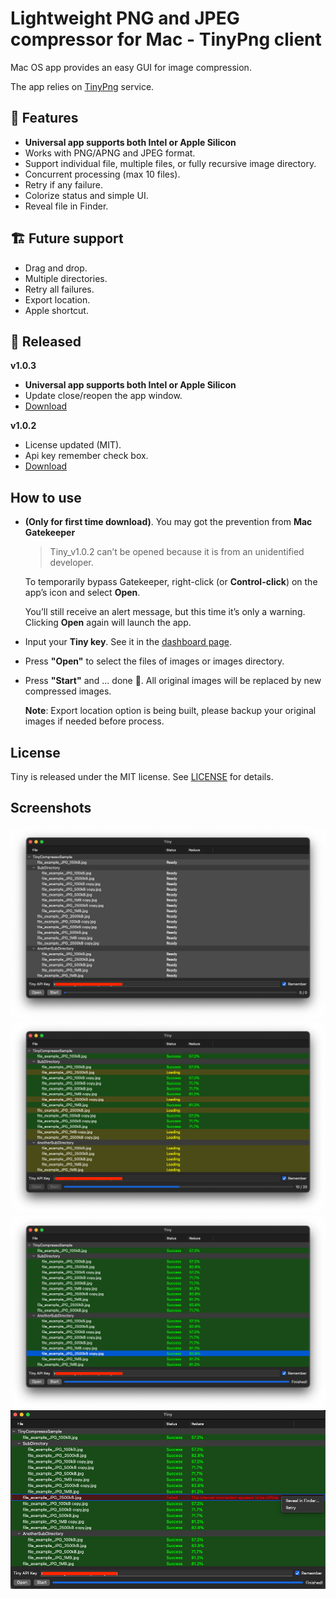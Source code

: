 # Lightweight PNG and JPEG compressor for Mac - TinyPng client

Mac OS app provides an easy GUI for image compression.

The app relies on [TinyPng](https://tinypng.com) service.

## 🔑 Features

- **Universal app supports both Intel or Apple Silicon**
- Works with PNG/APNG and JPEG format.
- Support individual file, multiple files, or fully recursive image directory.
- Concurrent processing (max 10 files).
- Retry if any failure.
- Colorize status and simple UI.
- Reveal file in Finder.

## 🏗 Future support

- Drag and drop.
- Multiple directories.
- Retry all failures.
- Export location.
- Apple shortcut.

## 🚀 Released

**v1.0.3**

- **Universal app supports both Intel or Apple Silicon**
- Update close/reopen the app window.
- [Download](https://bitbucket.org/HocTran/tinycompressor/downloads/Tiny_v1.0.3.app.zip)

**v1.0.2**

- License updated (MIT).
- Api key remember check box.
- [Download](https://bitbucket.org/HocTran/tinycompressor/downloads/Tiny_v1.0.2.app.zip)

## How to use

- **(Only for first time download)**. You may got the prevention from **Mac Gatekeeper**

  > Tiny_v1.0.2 can’t be opened because it is from an unidentified developer.
  
  To temporarily bypass Gatekeeper, right-click (or **Control-click**) on the app’s icon and select **Open**.

  You’ll still receive an alert message, but this time it’s only a warning. Clicking **Open** again will launch the app.

- Input your **Tiny key**. See it in the [dashboard page](https://tinypng.com/dashboard/api).
- Press **"Open"** to select the files of images or images directory.
- Press **"Start"** and ... done 🎉.
All original images will be replaced by new compressed images.

  **Note**: Export location option is being built, please backup your original images if needed before process.

## License
Tiny is released under the MIT license. See [LICENSE](./LICENSE.md) for details.

## Screenshots

![alt text](screenshots/Ready.png "Opening")
![alt text](screenshots/Loading.png "In progressing")
![alt text](screenshots/Finished.png "Finished")
![alt text](screenshots/Retry.png "Retry")
